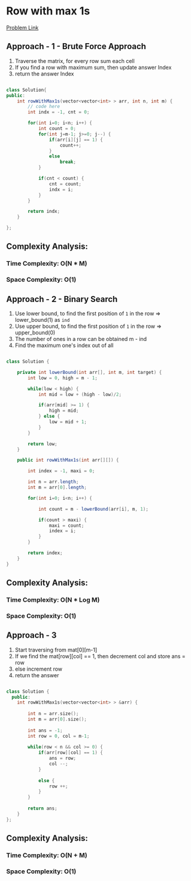 # Row with max 1s

[Problem Link](https://www.geeksforgeeks.org/problems/row-with-max-1s0023/1)

## Approach - 1 - Brute Force Approach

1. Traverse the matrix, for every row sum each cell
2. If you find a row with maximum sum, then update answer Index
3. return the answer Index

```Java

class Solution{
public:
	int rowWithMax1s(vector<vector<int> > arr, int n, int m) {
	    // code here
	    int indx = -1, cnt = 0;

	    for(int i=0; i<n; i++) {
	        int count = 0;
	        for(int j=m-1; j>=0; j--) {
	            if(arr[i][j] == 1) {
	                count++;
	            }
	            else
	                break;
	        }

	        if(cnt < count) {
	            cnt = count;
	            indx = i;
	        }
	    }

	    return indx;
	}

};

```

## Complexity Analysis:

### Time Complexity: O(N \* M)

### Space Complexity: O(1)

## Approach - 2 - Binary Search

1. Use lower bound, to find the first position of `1` in the row => lower_bound(1) as `ind`
2. Use upper bound, to find the first position of `1` in the row => upper_bound(0)
3. The number of ones in a row can be obtained m - ind
4. Find the maximum one's index out of all

```Java

class Solution {

    private int lowerBound(int arr[], int m, int target) {
        int low = 0, high = m - 1;

        while(low < high) {
            int mid = low + (high - low)/2;

            if(arr[mid] >= 1) {
                high = mid;
            } else {
                low = mid + 1;
            }
        }

        return low;
    }

    public int rowWithMax1s(int arr[][]) {

        int index = -1, maxi = 0;

        int n = arr.length;
        int m = arr[0].length;

        for(int i=0; i<n; i++) {

            int count = m - lowerBound(arr[i], m, 1);

            if(count > maxi) {
                maxi = count;
                index = i;
            }
        }

        return index;
    }
}

```

## Complexity Analysis:

### Time Complexity: O(N \* Log M)

### Space Complexity: O(1)

## Approach - 3 
1. Start traversing from mat[0][m-1]
2. If we find the mat[row][col] == 1, then decrement col and store ans = row
3. else increment row
4. return the answer

```c++

class Solution {
  public:
    int rowWithMax1s(vector<vector<int> > &arr) {
        
        int n = arr.size();
        int m = arr[0].size();
        
        int ans = -1;
        int row = 0, col = m-1;
        
        while(row < n && col >= 0) {
            if(arr[row][col] == 1) {
                ans = row;
                col --;
            }
            
            else {
                row ++;
            }
        }
        
        return ans;
    }
};

```

## Complexity Analysis:

### Time Complexity: O(N + M)

### Space Complexity: O(1)
